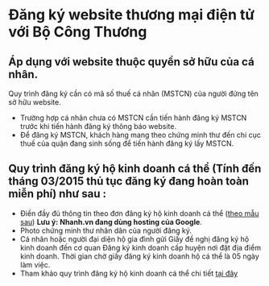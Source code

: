 # Đăng ký website thương mại điện tử với Bộ Công Thương

## Áp dụng với website thuộc quyền sở hữu của cá nhân.

Quy trình đăng ký cần có mã số thuế cá nhân (MSTCN) của người đứng tên sở hữu website.

- Trường hợp cá nhân chưa có MSTCN cần tiến hành đăng ký MSTCN trước khi tiến hành đăng ký thông báo website.
- Để đăng ký MSTCN, khách hàng mang theo chứng minh thư đến chi cục thuế của quận đang sinh sống để tiến hành đăng ký lấy MSTCN.

## Quy trình đăng ký hộ kinh doanh cá thể (Tính đến tháng 03/2015 thủ tục đăng ký đang hoàn toàn miễn phí) như sau :

- Điền đầy đủ thông tin theo đơn đăng ký hộ kinh doanh cá thể ([theo mẫu sau](http://www.mediafire.com/file/7boew5xip86celw/Don_xin_DKKD.doc/file)) **Lưu ý: Nhanh.vn đang dùng hosting của Google**.
- Photo chứng minh thư nhân dân của người đăng ký.
- Cá nhân hoặc người đại diện hộ gia đình gửi Giấy đề nghị đăng ký hộ kinh doanh đến cơ quan Đăng ký kinh doanh cấp huyện nơi đặt địa điểm kinh doanh. Thời gian chờ giấy đăng ký kinh doanh hộ cá thể là 05 ngày làm việc.
- Tham khảo quy trình đăng ký hộ kinh doanh cá thể chi tiết [tại đây](http://www.mediafire.com/file/6cv2zn7xibm3iic/TH%25E1%25BB%25A6_T%25E1%25BB%25A4C_%25C4%2590%25C4%2582NG_K%25C3%259D_H%25E1%25BB%2598_KINH_DOANH_C%25C3%2581_TH%25E1%25BB%2582.docx/file)

